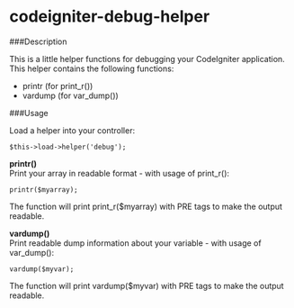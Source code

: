 codeigniter-debug-helper
========================

###Description

This is a little helper functions for debugging your CodeIgniter application.
This helper contains the following functions:

*   printr (for print_r())
*   vardump (for var_dump())

###Usage

Load a helper into your controller:

    $this->load->helper('debug');

**printr()**  
Print your array in readable format - with usage of print_r():

    printr($myarray);
  
The function will print print_r($myarray) with PRE tags to make the output readable.

**vardump()**  
Print readable dump information about your variable - with usage of var_dump():
    
    vardump($myvar);
    
The function will print vardump($myvar) with PRE  tags to make the output readable.